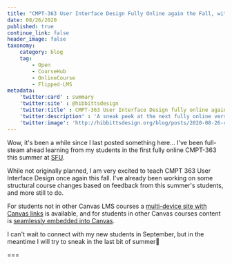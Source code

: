 ```yaml
---
title: "CMPT-363 User Interface Design Fully Online again the Fall, with Grav Open Course Hub"
date: 08/26/2020
published: true
continue_link: false
header_image: false
taxonomy:
    category: blog
    tag:
        - Open
        - CourseHub
        - OnlineCourse
        - Flipped-LMS
metadata:
    'twitter:card' : summary
    'twitter:site' : @hibbittsdesign
    'twitter:title' : CMPT-363 User Interface Design fully online again this fall, with Grav Open Course Hub
    'twitter:description' : 'A sneak peek at the next fully online version of CMPT-363 using the Grav Open Course Hub'
    'twitter:image': 'http://hibbittsdesign.org/blog/posts/2020-08-26-cmpt-363-fully-online-again-this-fall/screenshot.png'
---
```


Wow, it's been a while since I last posted something here... I've been full-steam ahead learning from my students in the first fully online CMPT-363 this summer at [SFU](https://www.sfu.ca/).

While not originally planned, I am very excited to teach CMPT 363 User Interface Design once again this fall. I've already been working on some structural course changes based on feedback from this summer's students, and more still to do.

For students not in other Canvas LMS courses a [multi-device site with Canvas links](https://paulhibbitts.net/cmpt-363/203/home) is available, and for students in other Canvas courses content is [seamlessly embedded into Canvas](https://canvas.sfu.ca/courses/56304).

I can't wait to connect with my new students in September, but in the meantime I will try to sneak in the last bit of summer🙂

===
